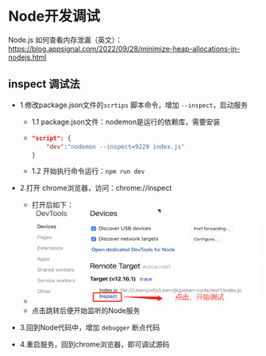 # Node开发调试

Node.js 如何查看内存泄漏（英文）：<https://blog.appsignal.com/2022/09/28/minimize-heap-allocations-in-nodejs.html>

## inspect 调试法

- 1.修改package.json文件的`scrtips` 脚本命令，增加 `--inspect`，启动服务

  - 1.1 package.json文件：nodemon是运行的依赖库，需要安装

  - ```json
    "script": {
        "dev":"nodemon --inspect=9229 index.js"
    }
    ```

  - 1.2 开始执行命令运行：`npm run dev`

- 2.打开 chrome浏览器，访问：chrome://inspect

  - 打开后如下：
  - ![chrome-inspect](.\img\chrome-inspect.jpg)
  - 点击跳转后便开始监听的Node服务

- 3.回到Node代码中，增加 `debugger` 断点代码

- 4.重启服务，回到chrome浏览器，即可调试源码
